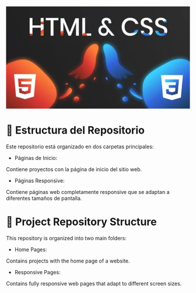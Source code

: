 ![imagen html&css](html_css.png)

# 📂 Estructura del Repositorio

Este repositorio está organizado en dos carpetas principales:

- Páginas de Inicio:

Contiene proyectos con la página de inicio del sitio web.

- Páginas Responsive:

Contiene páginas web completamente responsive que se adaptan a diferentes tamaños de pantalla.

# 📂 Project Repository Structure

This repository is organized into two main folders:

- Home Pages:

Contains projects with the home page of a website.

- Responsive Pages:

Contains fully responsive web pages that adapt to different screen sizes.